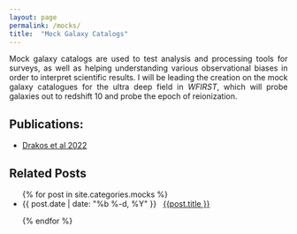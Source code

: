 ```yaml
---
layout: page
permalink: /mocks/
title:  "Mock Galaxy Catalogs"
---
```



<p style="text-align:justify">
Mock galaxy catalogs are used to test analysis and processing tools for surveys, as well as helping understanding various observational biases in order to interpret scientific results. I will be leading the creation on the mock galaxy catalogues for the ultra deep field in <i>WFIRST</i>, which will probe galaxies out to redshift 10 and probe the epoch of reionization.
</p>


<h2> Publications: </h2>
<ul>
<li> <a href="https://ui.adsabs.harvard.edu/abs/2022ApJ...926..194D/abstract">Drakos et al 2022</a> </li>
</ul>

<h2 class="page-heading">Related Posts</h2>

<ul class="post-list">
  {% for post in site.categories.mocks %}

  <li>
    <span>{{ post.date | date: "%b %-d, %Y" }}</span> &nbsp; <a href="{{ post.url | prepend: site.baseurl }}">{{post.title }}</a>
  </li>

  {% endfor %}
</ul>
